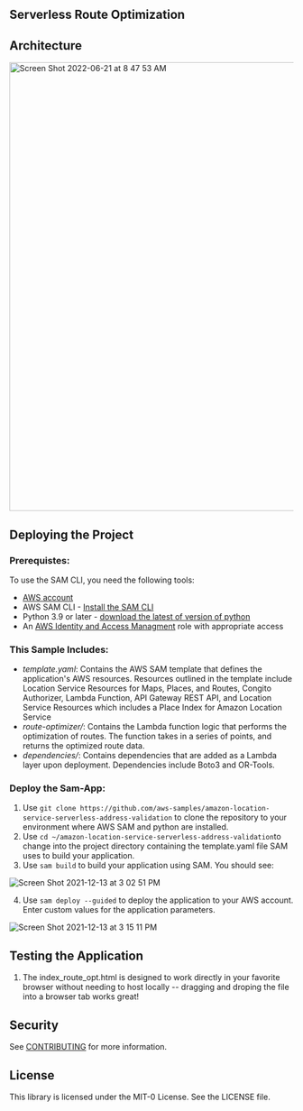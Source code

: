 ## Serverless Route Optimization

## Architecture
<img width="796" alt="Screen Shot 2022-06-21 at 8 47 53 AM" src="https://user-images.githubusercontent.com/73195085/174842637-b81f6a03-c699-475a-a7fa-eb34401237b8.png">


## Deploying the Project
### Prerequistes:

To use the SAM CLI, you need the following tools:
  - [AWS account](https://aws.amazon.com/free/?trk=ps_a134p000003yBfsAAE&trkCampaign=acq_paid_search_brand&sc_channel=ps&sc_campaign=acquisition_US&sc_publisher=google&sc_category=core&sc_country=US&sc_geo=NAMER&sc_outcome=acq&sc_detail=%2Baws%20%2Baccount&sc_content=Account_bmm&sc_segment=438195700994&sc_medium=ACQ-P%7CPS-GO%7CBrand%7CDesktop%7CSU%7CAWS%7CCore%7CUS%7CEN%7CText&s_kwcid=AL!4422!3!438195700994!b!!g!!%2Baws%20%2Baccount&ef_id=Cj0KCQjwsuP5BRCoARIsAPtX_wEmxImXtbdvL3n4ntAafj32KMc_sXL9Z-o8FyXVQzPk7w__h2FMje0aAhOFEALw_wcB:G:s&s_kwcid=AL!4422!3!438195700994!b!!g!!%2Baws%20%2Baccount&all-free-tier.sort-by=item.additionalFields.SortRank&all-free-tier.sort-order=asc&awsf.Free%20Tier%20Types=*all&awsf.Free%20Tier%20Categories=*all) 
  - AWS SAM CLI - [Install the SAM CLI](https://docs.aws.amazon.com/serverless-application-model/latest/developerguide/serverless-sam-cli-install.html)
  - Python 3.9 or later - [download the latest of version of python](https://www.python.org/downloads/) 
  - An [AWS Identity and Access Managment](https://aws.amazon.com/iam/) role with appropriate access


### This Sample Includes: 
  - *template.yaml*: Contains the AWS SAM template that defines the application's AWS resources. Resources outlined in the template include Location Service Resources for Maps, Places, and Routes, Congito Authorizer, Lambda Function, API Gateway REST API, and Location Service Resources which includes a Place Index for Amazon Location Service
  - *route-optimizer/*: Contains the Lambda function logic that performs the optimization of routes. The function takes in a series of points, and returns the optimized route data.
  - *dependencies/*: Contains dependencies that are added as a Lambda layer upon deployment. Dependencies include Boto3 and OR-Tools.
 
### Deploy the Sam-App:
1. Use `git clone https://github.com/aws-samples/amazon-location-service-serverless-address-validation` to clone the repository to your environment where AWS SAM and python are installed.
2. Use ``cd ~/amazon-location-service-serverless-address-validation``to change into the project directory containing the template.yaml file SAM uses to build your application. 
3. Use ``sam build`` to build your application using SAM. You should see:

![Screen Shot 2021-12-13 at 3 02 51 PM](https://user-images.githubusercontent.com/73195085/145883002-b2570833-c2ff-406a-9402-b23c2a366dd0.png)


4. Use `sam deploy --guided` to deploy the application to your AWS account. Enter custom values for the application parameters. 
    

![Screen Shot 2021-12-13 at 3 15 11 PM](https://user-images.githubusercontent.com/73195085/148595475-5bb69f77-191e-49be-b3bc-d524d005b018.png)


## Testing the Application

1. The index_route_opt.html is designed to work directly in your favorite browser without needing to host locally -- dragging and droping the file into a browser tab works great! 



## Security

See [CONTRIBUTING](CONTRIBUTING.md#security-issue-notifications) for more information.

## License

This library is licensed under the MIT-0 License. See the LICENSE file.

